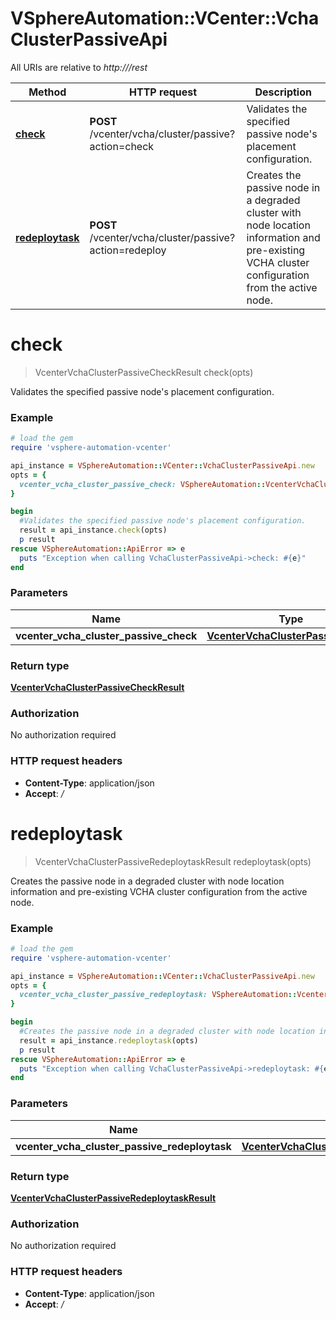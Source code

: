 # VSphereAutomation::VCenter::VchaClusterPassiveApi

All URIs are relative to *http:///rest*

Method | HTTP request | Description
------------- | ------------- | -------------
[**check**](VchaClusterPassiveApi.md#check) | **POST** /vcenter/vcha/cluster/passive?action&#x3D;check | Validates the specified passive node&#39;s placement configuration.
[**redeploytask**](VchaClusterPassiveApi.md#redeploytask) | **POST** /vcenter/vcha/cluster/passive?action&#x3D;redeploy | Creates the passive node in a degraded cluster with node location information and pre-existing VCHA cluster configuration from the active node.


# **check**
> VcenterVchaClusterPassiveCheckResult check(opts)

Validates the specified passive node's placement configuration.

### Example
```ruby
# load the gem
require 'vsphere-automation-vcenter'

api_instance = VSphereAutomation::VCenter::VchaClusterPassiveApi.new
opts = {
  vcenter_vcha_cluster_passive_check: VSphereAutomation::VcenterVchaClusterPassiveCheck.new # VcenterVchaClusterPassiveCheck | 
}

begin
  #Validates the specified passive node's placement configuration.
  result = api_instance.check(opts)
  p result
rescue VSphereAutomation::ApiError => e
  puts "Exception when calling VchaClusterPassiveApi->check: #{e}"
end
```

### Parameters

Name | Type | Description  | Notes
------------- | ------------- | ------------- | -------------
 **vcenter_vcha_cluster_passive_check** | [**VcenterVchaClusterPassiveCheck**](VcenterVchaClusterPassiveCheck.md)|  | [optional] 

### Return type

[**VcenterVchaClusterPassiveCheckResult**](VcenterVchaClusterPassiveCheckResult.md)

### Authorization

No authorization required

### HTTP request headers

 - **Content-Type**: application/json
 - **Accept**: */*



# **redeploytask**
> VcenterVchaClusterPassiveRedeploytaskResult redeploytask(opts)

Creates the passive node in a degraded cluster with node location information and pre-existing VCHA cluster configuration from the active node.

### Example
```ruby
# load the gem
require 'vsphere-automation-vcenter'

api_instance = VSphereAutomation::VCenter::VchaClusterPassiveApi.new
opts = {
  vcenter_vcha_cluster_passive_redeploytask: VSphereAutomation::VcenterVchaClusterPassiveRedeploytask.new # VcenterVchaClusterPassiveRedeploytask | 
}

begin
  #Creates the passive node in a degraded cluster with node location information and pre-existing VCHA cluster configuration from the active node.
  result = api_instance.redeploytask(opts)
  p result
rescue VSphereAutomation::ApiError => e
  puts "Exception when calling VchaClusterPassiveApi->redeploytask: #{e}"
end
```

### Parameters

Name | Type | Description  | Notes
------------- | ------------- | ------------- | -------------
 **vcenter_vcha_cluster_passive_redeploytask** | [**VcenterVchaClusterPassiveRedeploytask**](VcenterVchaClusterPassiveRedeploytask.md)|  | [optional] 

### Return type

[**VcenterVchaClusterPassiveRedeploytaskResult**](VcenterVchaClusterPassiveRedeploytaskResult.md)

### Authorization

No authorization required

### HTTP request headers

 - **Content-Type**: application/json
 - **Accept**: */*



